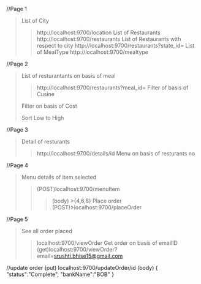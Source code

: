 //Page 1
> List of City
>>http://localhost:9700/location
> List of Restaurants
>>http://localhost:9700/restaurants
> List of Restaurants with respect to city
>>http://localhost:9700/restaurants?state_id=
> List of MealType
>>http://localhost:9700/mealtype

//Page 2
> List of resturantants on basis of meal
>>http://localhost:9700/restaurants?meal_id=
> Filter of basis of Cusine
>>
> Filter on basis of Cost
>>
> Sort Low to High
>>


//Page 3 
> Detail of resturants
>>http://localhost:9700/details/id
> Menu on basis of resturants
>> no

//Page 4
> Menu details of item selected
>>(POST)localhost:9700/menuItem
>>>(body) >{4,6,8}
> Place order
>>(POST)>localhost:9700/placeOrder

//Page 5
> See all order placed
>>localhost:9700/viewOrder
> Get order on basis of emailID
>>(get)localhost:9700/viewOrder?email=srushti.bhise15@gmail.com

//update order
(put) localhost:9700/updateOrder/id
(body) {
    "status":"Complete",
    "bankName":"BOB"
}